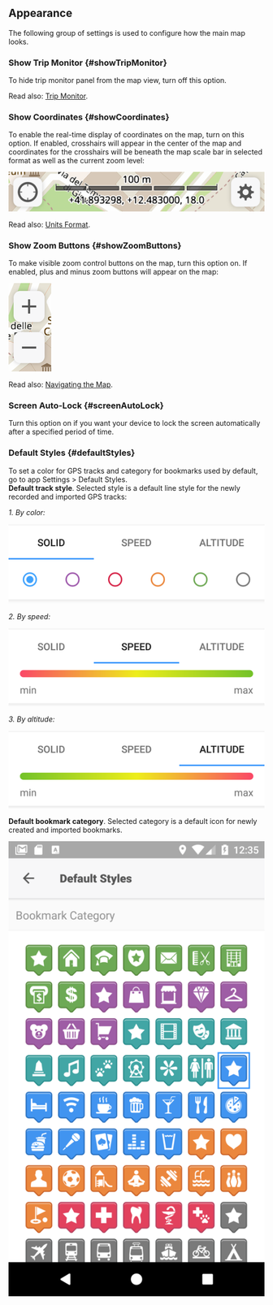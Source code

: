 ## Appearance

The following group of settings is used to configure how the main map looks.  

### Show Trip Monitor {#showTripMonitor}
 
 To hide trip monitor panel from the map view, turn off this option.

Read also: [Trip Monitor]().

### Show Coordinates {#showCoordinates}

To enable the real-time display of coordinates on the map, turn on this option. If enabled, crosshairs will appear in the center of the map and coordinates for the crosshairs will be beneath the map scale bar in selected format as well as the current zoom level:

![](/assets/show_coordinates.png)

Read also: [Units Format]().

### Show Zoom Buttons {#showZoomButtons}

 To make visible zoom control buttons on the map, turn this option on. If enabled, plus and minus zoom buttons will appear on the map:

![](/assets/zoom_buttons.png)

Read also: [Navigating the Map]().

### Screen Auto-Lock {#screenAutoLock}

Turn this option on if you want your device to lock the screen automatically after a specified period of time.

### Default Styles {#defaultStyles}

To set a color for GPS tracks and category for bookmarks used by default, go to app Settings &gt; Default Styles.  
**Default track style**. Selected style is a default line style for the newly recorded and imported GPS tracks:

_1. By color:_

![](/assets/default_styles_1.png)

_2. By speed:_

![](/assets/default_styles_2.png)

_3. By altitude:_

![](/assets/default_styles_3.png)

**Default bookmark category**. Selected category is a default icon for newly created and imported bookmarks.

![](/assets/default_styles.png)

